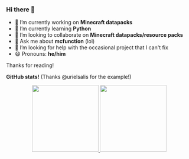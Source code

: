 ### Hi there 👋
- 🔭 I’m currently working on **Minecraft datapacks**
- 🌱 I’m currently learning **Python**
- 👯 I’m looking to collaborate on **Minecraft datapacks/resource packs**
- 💬 Ask me about **mcfunction** (lol)
- 🤔 I’m looking for help with the occasional project that I can't fix
- 😄 Pronouns: **he/him**

Thanks for reading!

**GitHub stats!** (Thanks @urielsalis for the example!)

<p align="center">
<a href="https://github.com/osfanbuff63">
  <img height="180em" src="https://github-readme-stats-eight-theta.vercel.app/api?username=osfanbuff63&show_icons=true&theme=algolia&include_all_commits=true&count_private=true"/>
  
  <img height="180em" src="https://github-readme-stats-eight-theta.vercel.app/api/top-langs/?username=osfanbuff63&layout=compact&langs_count=8&theme=algolia&count_private=true"/>
</a>
</p>
